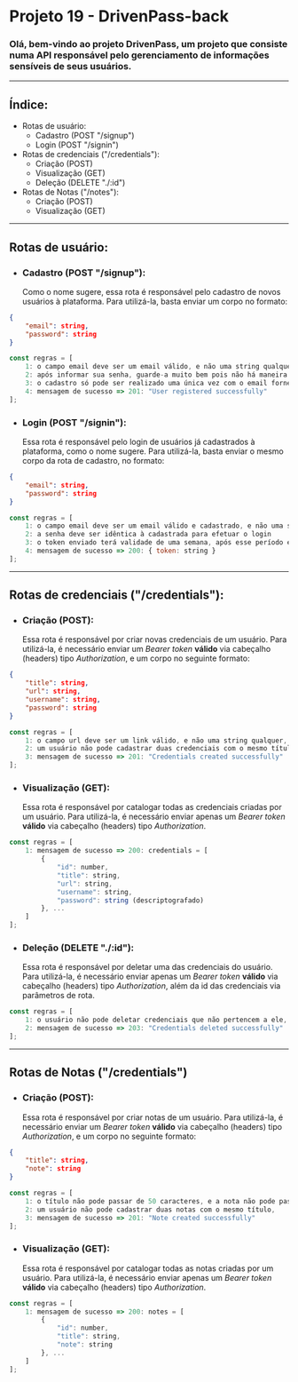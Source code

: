 # Projeto 19 - DrivenPass-back

### Olá, bem-vindo ao projeto DrivenPass, um projeto que consiste numa API responsável pelo gerenciamento de informações sensíveis de seus usuários.

---

## Índice:

- Rotas de usuário:
    - Cadastro (POST "/signup")
    - Login (POST "/signin")
- Rotas de credenciais ("/credentials"):
    - Criação (POST)
    - Visualização (GET)
    - Deleção (DELETE "./:id")
- Rotas de Notas ("/notes"):
    - Criação (POST)
    - Visualização (GET)

---

## Rotas de usuário:

- ### Cadastro (POST "/signup"):
    Como o nome sugere, essa rota é responsável pelo cadastro de novos usuários à plataforma. Para utilizá-la, basta enviar um corpo no formato:
```json
{
    "email": string,
    "password": string
}
```
```js
const regras = [
    1: o campo email deve ser um email válido, e não uma string qualquer,
    2: após informar sua senha, guarde-a muito bem pois não há maneira de descriptografá-la caso precise consultá-la novamente,
    3: o cadastro só pode ser realizado uma única vez com o email fornecido, não é possível realizar dois cadastros utilizando o mesmo email,
    4: mensagem de sucesso => 201: "User registered successfully"
];
```

- ### Login (POST "/signin"):
    Essa rota é responsável pelo login de usuários já cadastrados à plataforma, como o nome sugere. Para utilizá-la, basta enviar o mesmo corpo da rota de cadastro, no formato:
```json
{
    "email": string,
    "password": string
}
```
```js
const regras = [
    1: o campo email deve ser um email válido e cadastrado, e não uma string qualquer,
    2: a senha deve ser idêntica à cadastrada para efetuar o login
    3: o token enviado terá validade de uma semana, após esse período é necessário realizar login novamente para obter um novo token
    4: mensagem de sucesso => 200: { token: string }
];
```

---
## Rotas de credenciais ("/credentials"):

- ### Criação (POST):
    Essa rota é responsável por criar novas credenciais de um usuário. Para utilizá-la, é necessário enviar um *Bearer token* **válido** via cabeçalho (headers) tipo *Authorization*, e um corpo no seguinte formato:
```json
{
    "title": string,
    "url": string,
    "username": string,
    "password": string
}
```
```js
const regras = [
    1: o campo url deve ser um link válido, e não uma string qualquer,
    2: um usuário não pode cadastrar duas credenciais com o mesmo título,
    3: mensagem de sucesso => 201: "Credentials created successfully"
];
```

- ### Visualização (GET):
    Essa rota é responsável por catalogar todas as credenciais criadas por um usuário. Para utilizá-la, é necessário enviar apenas um *Bearer token* **válido** via cabeçalho (headers) tipo *Authorization*.
```js
const regras = [
    1: mensagem de sucesso => 200: credentials = [
        {
            "id": number,
            "title": string,
            "url": string,
            "username": string,
            "password": string (descriptografado)
        }, ...
    ]
];
```

- ### Deleção (DELETE "./:id"):
    Essa rota é responsável por deletar uma das credenciais do usuário. Para utilizá-la, é necessário enviar apenas um *Bearer token* **válido** via cabeçalho (headers) tipo *Authorization*, além da id das credenciais via parâmetros de rota.
```js
const regras = [
    1: o usuário não pode deletar credenciais que não pertencem a ele,
    2: mensagem de sucesso => 203: "Credentials deleted successfully"
];
```
---

## Rotas de Notas ("/credentials")

- ### Criação (POST):
    Essa rota é responsável por criar notas de um usuário. Para utilizá-la, é necessário enviar um *Bearer token* **válido** via cabeçalho (headers) tipo *Authorization*, e um corpo no seguinte formato:
```json
{
    "title": string,
    "note": string
}
```
```js
const regras = [
    1: o título não pode passar de 50 caracteres, e a nota não pode passar de 1000 caracteres,
    2: um usuário não pode cadastrar duas notas com o mesmo título,
    3: mensagem de sucesso => 201: "Note created successfully"
];
```
- ### Visualização (GET):
    Essa rota é responsável por catalogar todas as notas criadas por um usuário. Para utilizá-la, é necessário enviar apenas um *Bearer token* **válido** via cabeçalho (headers) tipo *Authorization*.
```js
const regras = [
    1: mensagem de sucesso => 200: notes = [
        {
            "id": number,
            "title": string,
            "note": string
        }, ...
    ]
];
```